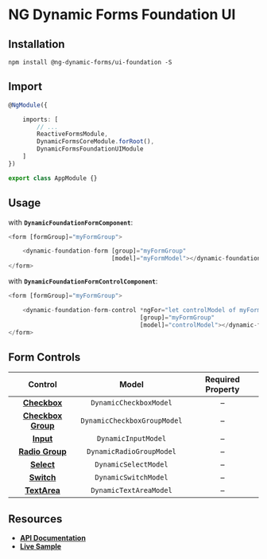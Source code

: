 # NG Dynamic Forms Foundation UI

## Installation
```
npm install @ng-dynamic-forms/ui-foundation -S
```

## Import
```ts
@NgModule({

    imports: [
        // ...
        ReactiveFormsModule,
        DynamicFormsCoreModule.forRoot(),
        DynamicFormsFoundationUIModule
    ]
})

export class AppModule {}
```

## Usage

with **`DynamicFoundationFormComponent`**:
```ts
<form [formGroup]="myFormGroup">

    <dynamic-foundation-form [group]="myFormGroup"
                             [model]="myFormModel"></dynamic-foundation-form>
</form>
```

with **`DynamicFoundationFormControlComponent`**:
```ts
<form [formGroup]="myFormGroup">

    <dynamic-foundation-form-control *ngFor="let controlModel of myFormModel"
                                     [group]="myFormGroup"
                                     [model]="controlModel"></dynamic-foundation-form-control>
</form>
```

## Form Controls

|                                               Control                                               	|            Model            	| Required Property 	|
|:---------------------------------------------------------------------------------------------------:	|:---------------------------:	|:-----------------:	|
|    **[Checkbox](http://foundation.zurb.com/sites/docs/forms.html#checkboxes-and-radio-buttons)**    	| `DynamicCheckboxModel`      	|         –         	|
| **[Checkbox Group](http://foundation.zurb.com/sites/docs/forms.html#checkboxes-and-radio-buttons)** 	| `DynamicCheckboxGroupModel` 	|         –         	|
|              **[Input](http://foundation.zurb.com/sites/docs/forms.html#text-inputs)**              	| `DynamicInputModel`         	|         –         	|
|   **[Radio Group](http://foundation.zurb.com/sites/docs/forms.html#checkboxes-and-radio-buttons)**  	| `DynamicRadioGroupModel`    	|         –         	|
|             **[Select](http://foundation.zurb.com/sites/docs/forms.html#select-menus)**             	| `DynamicSelectModel`        	|         –         	|
|                   **[Switch](http://foundation.zurb.com/sites/docs/switch.html)**                   	| `DynamicSwitchModel`        	|         –         	|
|             **[TextArea](http://foundation.zurb.com/sites/docs/forms.html#text-areas)**             	| `DynamicTextAreaModel`      	|         –         	|

## Resources

* [**API Documentation**](http://ng2-dynamic-forms.udos86.de/docs/ui-foundation/)
* [**Live Sample**](http://ng2-dynamic-forms.udos86.de/sample/index.aot.html#foundation-sample-form) 
